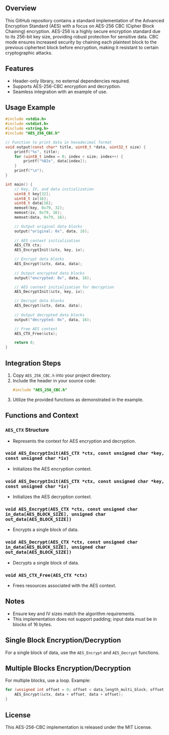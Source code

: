 ## Overview
This GitHub repository contains a standard implementation of the Advanced Encryption Standard (AES) with a focus on AES-256 CBC (Cipher Block Chaining) encryption. AES-256 is a highly secure encryption standard due to its 256-bit key size, providing robust protection for sensitive data. CBC mode ensures increased security by chaining each plaintext block to the previous ciphertext block before encryption, making it resistant to certain cryptographic attacks.

## Features
- Header-only library, no external dependencies required.
- Supports AES-256-CBC encryption and decryption.
- Seamless integration with an example of use.

## Usage Example
```c
#include <stdio.h>
#include <stdint.h>
#include <string.h>
#include "AES_256_CBC.h"

// Function to print data in hexadecimal format
void output(const char* title, uint8_t *data, uint32_t size) {
    printf("%s", title);
    for (uint8_t index = 0; index < size; index++) {
        printf("%02x", data[index]);
    }
    printf("\n");
}

int main() {
    // Key, IV, and data initialization
    uint8_t key[32];
    uint8_t iv[16];
    uint8_t data[16];
    memset(key, 0x79, 32);
    memset(iv, 0x79, 16);
    memset(data, 0x79, 16);

    // Output original data blocks
    output("original: 0x", data, 16);
    
    // AES context initialization
    AES_CTX ctx;
    AES_EncryptInit(&ctx, key, iv);

    // Encrypt data blocks
    AES_Encrypt(&ctx, data, data);
    
    // Output encrypted data blocks
    output("encrypted: 0x", data, 16);

    // AES context initialization for decryption
    AES_DecryptInit(&ctx, key, iv);

    // Decrypt data blocks
    AES_Decrypt(&ctx, data, data);
    
    // Output decrypted data blocks
    output("decrypted: 0x", data, 16);

    // Free AES context
    AES_CTX_Free(&ctx);

    return 0;
}
```

## Integration Steps
1. Copy `AES_256_CBC.h` into your project directory.
2. Include the header in your source code:
   ```c
   #include "AES_256_CBC.h"
   ```
3. Utilize the provided functions as demonstrated in the example.

## Functions and Context

### `AES_CTX` Structure
- Represents the context for AES encryption and decryption.

### `void AES_EncryptInit(AES_CTX *ctx, const unsigned char *key, const unsigned char *iv)`
- Initializes the AES encryption context.

### `void AES_DecryptInit(AES_CTX *ctx, const unsigned char *key, const unsigned char *iv)`
- Initializes the AES decryption context.

### `void AES_Encrypt(AES_CTX *ctx, const unsigned char in_data[AES_BLOCK_SIZE], unsigned char out_data[AES_BLOCK_SIZE])`
- Encrypts a single block of data.

### `void AES_Decrypt(AES_CTX *ctx, const unsigned char in_data[AES_BLOCK_SIZE], unsigned char out_data[AES_BLOCK_SIZE])`
- Decrypts a single block of data.

### `void AES_CTX_Free(AES_CTX *ctx)`
- Frees resources associated with the AES context.

## Notes
- Ensure key and IV sizes match the algorithm requirements.
- This implementation does not support padding; input data must be in blocks of 16 bytes.

## Single Block Encryption/Decryption
For a single block of data, use the `AES_Encrypt` and `AES_Decrypt` functions.

## Multiple Blocks Encryption/Decryption
For multiple blocks, use a loop. Example:
```c
for (unsigned int offset = 0; offset < data_length_multi_block; offset += 16) {
    AES_Encrypt(&ctx, data + offset, data + offset);
}
```

## License
This AES-256-CBC implementation is released under the MIT License.
